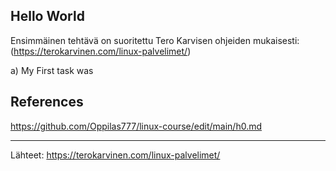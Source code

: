 Hello World
-----
Ensimmäinen tehtävä on suoritettu Tero Karvisen ohjeiden mukaisesti: (https://terokarvinen.com/linux-palvelimet/)


a) My First task was

## References

https://github.com/Oppilas777/linux-course/edit/main/h0.md 

-----

Lähteet: 
https://terokarvinen.com/linux-palvelimet/
